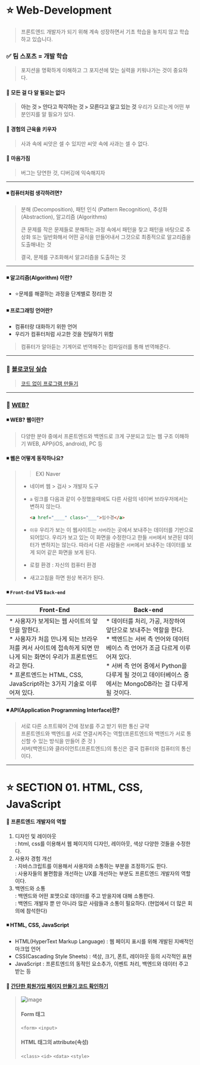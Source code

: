 # ⭐ Web-Development
> 프론트엔드 개발자가 되기 위해 계속 성장하면서 기초 학습을 놓치지 않고 학습하고 있습니다. 

### ✅ 팀 스포츠 = 개발 학습 
> 포지션을 명확하게 이해하고 그 포지션에 맞는 실력을 키워나가는 것이 중요하다. 
#### 🔻 모든 걸 다 알 필요는 없다 
> **아는 것 > 안다고 착각하는 것 > 모른다고 알고 있는 것** 
> 우리가 모르는게 어떤 부분인지를 알 필요가 있다. 
#### 🔻 경험의 근육을 키우자 
> 사과 속에 씨앗은 셀 수 있지만 씨앗 속에 사과는 셀 수 없다.
#### 🔻 마음가짐 
> 버그는 당연한 것, 디버깅에 익숙해지자 

---

#### ◾ 컴퓨터처럼 생각하려면?
> 분해 (Decomposition), 패턴 인식 (Pattern Recognition), 추상화 (Abstraction), 알고리즘 (Algorithms)
> 
> 큰 문제를 작은 문제들로 분해하는 과정 속에서 패턴을 찾고 패턴을 바탕으로 추상화 또는 일반화해서 어떤 공식을 만들어내서 그것으로 최종적으로 알고리즘을 도출해내는 것
> 
> 결국, 문제를 구조화해서 알고리즘을 도출하는 것 

---

#### ◾ 알고리즘(Algorithm) 이란?
* ⭐문제를 해결하는 과정을 단계별로 정리한 것 

#### ◾ 프로그래밍 언어란?
* 컴퓨터랑 대화하기 위한 언어 
* 우리가 컴퓨터처럼 사고한 것을 전달하기 위함 
> 컴퓨터가 알아듣는 기계어로 번역해주는 컴파일러를 통해 번역해준다. 

---

### 📌 [블로코딩 실습](https://github.com/oiosu/Web-Development/blob/master/01%20%EC%82%AC%EC%A0%84%20%ED%95%99%EC%8A%B5/2.%20%EB%B8%94%EB%A1%9D%EC%BD%94%EB%94%A9%20%EC%8B%A4%EC%8A%B5.md)  
> [코드 없이 프로그램 만들기](https://scratch.mit.edu/projects/editor/?tutorial=getStarted) 

---

### 📌 [WEB?](https://github.com/oiosu/Web-Development/blob/master/01%20%EC%82%AC%EC%A0%84%20%ED%95%99%EC%8A%B5/3.%20%EC%9B%B9%20%EB%A1%9C%EB%93%9C%EB%A7%B5.md) 
#### ◾ WEB? 웹이란?
> 다양한 분야 중에서 프론트엔드와 백엔드로 크게 구분되고 있는 웹 구조 이해하기 
> WEB, APP(iOS, android), PC 등 

#### ◾ 웹은 어떻게 동작하나요? 
> > EX) Naver
>
> * 네이버 웹 > 검사 > 개발자 도구 
>
> * `a` 링크를 다음과 같이 수정했을때에도 다른 사람의 네이버 브라우저에서는 변하지 않는다.
>
>   ```html
>   <a href="____" class="___">임수경</a>
>   ```
>
> * `이유`  우리가 보는 이 웹사이트는 `서버`라는 곳에서 보내주는 데이터를 기반으로 되어있다. 우리가 보고 있는 이 화면을 수정한다고 한들 `서버`에서 보관된 데이터가 변하지는 않는다. 따라서 다른 사람들은 `서버`에서 보내주는 데이터를 보게 되어 같은 화면을 보게 된다. 
>
> * 로컬 환경 : 자신의 컴퓨터 환경
>
> * 새고고침을 하면 원상 복귀가 된다.

#### ◾ `Front-End` VS `Back-end`
|Front-End|Back-end|
|------|---|
|* 사용자가 보게되는 웹 사이트의 앞단을 말한다. <br> * 사용자가 처음 만나게 되는 브라우저를 켜서 사이트에 접속하게 되면 만나게 되는 화면이 우리가 프론트엔드 라고 한다. <br> * 프론트엔드는 HTML, CSS, JavaScript라는 3가지 기술로 이루어져 있다. |* 데이터를 처리, 가공, 저장하여 앞단으로 보내주는 역할을 한다. <br> * 백엔드는 서버 측 언어와 데이터베이스 측 언어가 조금 다르게 이루어져 있다. <br> * 서버 측 언어 중에서 Python을 다루게 될 것이고  데이터베이스 중에서는 MongoDB라는 걸 다루게 될 것이다. |


#### ◾ API(Application Programming Interface)란?
> 서로 다른 소프트웨어 간에 정보를 주고 받기 위한 통신 규약 <br>
> 프론트엔드와 백엔드를 서로 연결시켜주는 역할(프론트엔드와 백엔드가 서로 통신할 수 있는 방식을 만들어 준 것 ) <br>
> 서버(백엔드)와 클라이언트(프론트엔드)의 통신은 결국 컴퓨터와 컴퓨터의 통신이다. <br>

---

# ⭐ SECTION 01. HTML, CSS, JavaScript
#### 🧙 프론트엔드 개발자의 역할 
1. 디자인 및 레이아웃 <br>
: html, css를 이용해서 웹 페이지의 디자인, 레이아웃, 색상 다양한 것들을 수정한다. <br>
2. 사용자 경험 개선 <br>
: 자바스크립트를 이용해서 사용자와 소통하는 부분을 조정하기도 한다. <br>
: 사용자들의 불편함을 개선하는 UX를 개선하는 부분도 프론트엔드 개발자의 역할이다. <br>
3. 백엔드와 소통 <br>
: 백엔드와 어떤 포맷으로 데이터를 주고 받을지에 대해 소통한다. <br>
: 백엔드 개발자 뿐 만 아니라 많은 사람들과 소통이 필요하다. (현업에서 더 많은 회의에 참석한다) <br>

#### ◾ HTML, CSS, JavaScript
* HTML(HyperText Markup Language) : 웹 페이지 표시를 위해 개발된 지배적인 마크업 언어
* CSS(Cascading Style Sheets) : 색상, 크기, 폰트, 레이아웃 등의 시각적인 표현
* JavaScript : 프론트엔드의 동적인 요소추가, 이벤트 처리, 백엔드와 데이터 주고 받는 등


#### 📂 [간단한 회원가입 페이지 만들기 코드 확인하기](https://github.com/oiosu/Web-Development/blob/master/01%20%EC%82%AC%EC%A0%84%20%ED%95%99%EC%8A%B5/01%20Big%20Picture/HTML%EB%A1%9C%20%ED%9A%8C%EC%9B%90%EA%B0%80%EC%9E%85%20%ED%8E%98%EC%9D%B4%EC%A7%80%20%EB%A7%8C%EB%93%A4%EA%B8%B0/email_join.html)  
> ![image](https://github.com/oiosu/Web-Development/assets/99783474/29e67795-f9e0-4bd5-917e-4bae931b4e5d)
> #### Form 태그 
> `<form>` `<input>`
> #### HTML 태그의 attribute(속성)
> `<class>` `<id>` `<data>` `<style>`

